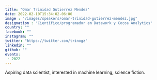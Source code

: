 ```yaml
---
title: "Omar Trinidad Gutierrez Mendez"
date: 2022-02-10T15:34:02-06:00
image : "/images/speakers/omar-trinidad-gutierrez-mendez.jpg"
designation : "Científico/programador en Datawork y Cocoa Analytics"
country: ""
facebook: ""
instagram: ""
twitter: "https://twitter.com/trinogz"
linkedin: ""
github: ""
events:
 - 2022
---
```


Aspiring data scientist, interested in machine learning, science fiction.